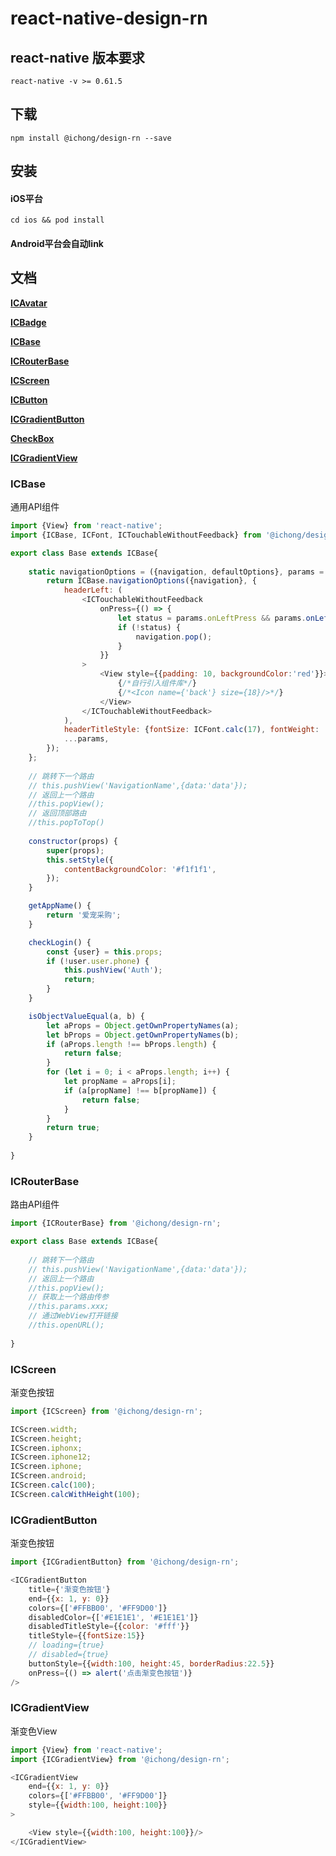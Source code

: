 
# react-native-design-rn

## react-native 版本要求

`react-native -v >= 0.61.5`

## 下载

`npm install @ichong/design-rn --save`

## 安装 

#### iOS平台

`cd ios && pod install`

#### Android平台会自动link

## 文档

**[ICAvatar](https://reactnativeelements.com/docs/avatar)**

**[ICBadge](https://reactnativeelements.com/docs/badge)**

**[ICBase](#icbase)**

**[ICRouterBase](#ICRouterBase)**

**[ICScreen](#ICScreen)**

**[ICButton](https://reactnativeelements.com/docs/button)**

**[ICGradientButton](#ICGradientButton)**

**[CheckBox](https://reactnativeelements.com/docs/checkbox)**

**[ICGradientView](#icgradientview)**

### ICBase

通用API组件

```js
import {View} from 'react-native';
import {ICBase, ICFont, ICTouchableWithoutFeedback} from '@ichong/design-rn';

export class Base extends ICBase{
    
    static navigationOptions = ({navigation, defaultOptions}, params = {}) => {
        return ICBase.navigationOptions({navigation}, {
            headerLeft: (
                <ICTouchableWithoutFeedback
                    onPress={() => {
                        let status = params.onLeftPress && params.onLeftPress();
                        if (!status) {
                            navigation.pop();
                        }
                    }}
                >
                    <View style={{padding: 10, backgroundColor:'red'}}>
                        {/*自行引入组件库*/}
                        {/*<Icon name={'back'} size={18}/>*/}
                    </View>
                </ICTouchableWithoutFeedback>
            ),
            headerTitleStyle: {fontSize: ICFont.calc(17), fontWeight: 'bold'},
            ...params,
        });
    };
    
    // 跳转下一个路由
    // this.pushView('NavigationName',{data:'data'});
    // 返回上一个路由
    //this.popView();
    // 返回顶部路由
    //this.popToTop()
    
    constructor(props) {
        super(props);
        this.setStyle({
            contentBackgroundColor: '#f1f1f1',
        });
    }

    getAppName() {
        return '爱宠采购';
    }

    checkLogin() {
        const {user} = this.props;
        if (!user.user.phone) {
            this.pushView('Auth');
            return;
        }
    }

    isObjectValueEqual(a, b) {
        let aProps = Object.getOwnPropertyNames(a);
        let bProps = Object.getOwnPropertyNames(b);
        if (aProps.length !== bProps.length) {
            return false;
        }
        for (let i = 0; i < aProps.length; i++) {
            let propName = aProps[i];
            if (a[propName] !== b[propName]) {
                return false;
            }
        }
        return true;
    }
    
}
```

### ICRouterBase

路由API组件

```js
import {ICRouterBase} from '@ichong/design-rn';

export class Base extends ICBase{
    
    // 跳转下一个路由
    // this.pushView('NavigationName',{data:'data'});
    // 返回上一个路由
    //this.popView();
    // 获取上一个路由传参
    //this.params.xxx;
    // 通过WebView打开链接
    //this.openURL();
    
}
```

### ICScreen

渐变色按钮

```js
import {ICScreen} from '@ichong/design-rn';

ICScreen.width;
ICScreen.height;
ICScreen.iphonx;
ICScreen.iphone12;
ICScreen.iphone;
ICScreen.android;
ICScreen.calc(100);
ICScreen.calcWithHeight(100);
```

### ICGradientButton

渐变色按钮

```js
import {ICGradientButton} from '@ichong/design-rn';

<ICGradientButton
    title={'渐变色按钮'}
    end={{x: 1, y: 0}}
    colors={['#FFBB00', '#FF9D00']}
    disabledColor={['#E1E1E1', '#E1E1E1']}
    disabledTitleStyle={{color: '#fff'}}
    titleStyle={{fontSize:15}}
    // loading={true}
    // disabled={true}
    buttonStyle={{width:100, height:45, borderRadius:22.5}}
    onPress={() => alert('点击渐变色按钮')}
/>
```
### ICGradientView

渐变色View

```js
import {View} from 'react-native';
import {ICGradientView} from '@ichong/design-rn';

<ICGradientView
    end={{x: 1, y: 0}}
    colors={['#FFBB00', '#FF9D00']}
    style={{width:100, height:100}}
>

    <View style={{width:100, height:100}}/>
</ICGradientView>
```

